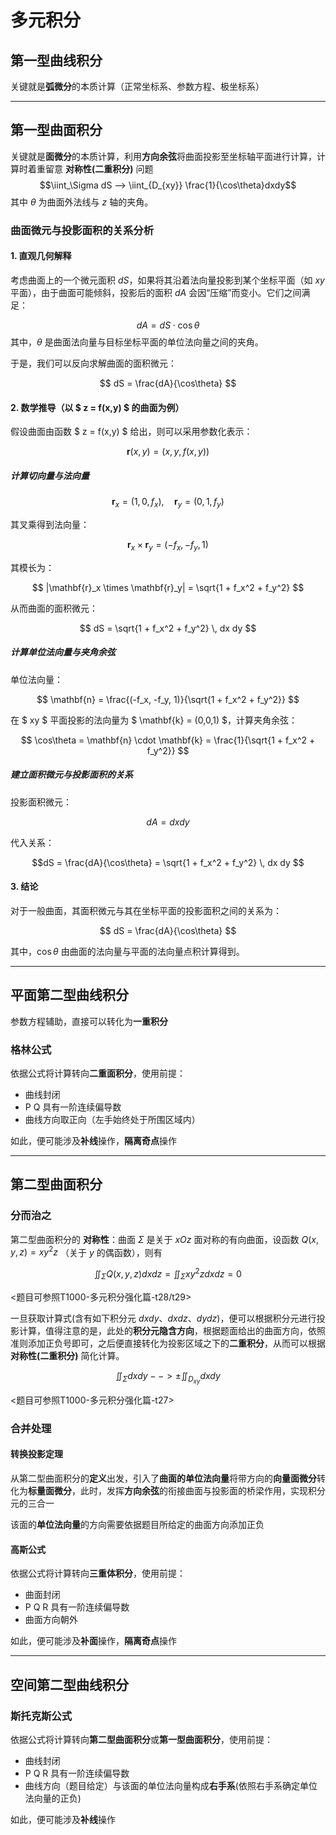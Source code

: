 # 多元积分

## 第一型曲线积分

关键就是**弧微分**的本质计算（正常坐标系、参数方程、极坐标系）

---

## 第一型曲面积分

关键就是**面微分**的本质计算，利用**方向余弦**将曲面投影至坐标轴平面进行计算，计算时着重留意 **对称性(二重积分)** 问题
$$\iint_\Sigma dS --> \iint_{D_{xy}} \frac{1}{\cos\theta}dxdy$$
其中 $\theta$ 为曲面外法线与 $z$ 轴的夹角。

### 曲面微元与投影面积的关系分析

#### 1. 直观几何解释

考虑曲面上的一个微元面积 $dS$，如果将其沿着法向量投影到某个坐标平面（如 $xy$ 平面），由于曲面可能倾斜，投影后的面积  $dA$  会因“压缩”而变小。它们之间满足：

$$ dA = dS \cdot \cos\theta $$
其中，$\theta$ 是曲面法向量与目标坐标平面的单位法向量之间的夹角。

于是，我们可以反向求解曲面的面积微元：

$$ dS = \frac{dA}{\cos\theta} $$

#### 2. 数学推导（以 $ z = f(x,y) $ 的曲面为例）

假设曲面由函数 $ z = f(x,y) $ 给出，则可以采用参数化表示：

$$ \mathbf{r}(x,y) = (x, y, f(x,y)) $$

##### 计算切向量与法向量

$$ \mathbf{r}_x = (1, 0, f_x), \quad \mathbf{r}_y = (0, 1, f_y) $$

其叉乘得到法向量：

$$ \mathbf{r}_x \times \mathbf{r}_y = (-f_x, -f_y, 1) $$

其模长为：

$$ |\mathbf{r}_x \times \mathbf{r}_y| = \sqrt{1 + f_x^2 + f_y^2} $$

从而曲面的面积微元：

$$ dS = \sqrt{1 + f_x^2 + f_y^2} \, dx dy $$

##### 计算单位法向量与夹角余弦

单位法向量：

$$ \mathbf{n} = \frac{(-f_x, -f_y, 1)}{\sqrt{1 + f_x^2 + f_y^2}} $$

在 $ xy $ 平面投影的法向量为 $ \mathbf{k} = (0,0,1) $，计算夹角余弦：

$$ \cos\theta = \mathbf{n} \cdot \mathbf{k} = \frac{1}{\sqrt{1 + f_x^2 + f_y^2}} $$

##### 建立面积微元与投影面积的关系

投影面积微元：

$$ dA = dx dy $$

代入关系：

$$dS = \frac{dA}{\cos\theta} = \sqrt{1 + f_x^2 + f_y^2} \, dx dy $$

#### 3. 结论

对于一般曲面，其面积微元与其在坐标平面的投影面积之间的关系为：

$$ dS = \frac{dA}{\cos\theta} $$

其中，$\cos\theta$ 由曲面的法向量与平面的法向量点积计算得到。

---

## 平面第二型曲线积分

参数方程辅助，直接可以转化为**一重积分**

### 格林公式

依据公式将计算转向**二重面积分**，使用前提：

- 曲线封闭
- P Q 具有一阶连续偏导数
- 曲线方向取正向（左手始终处于所围区域内）

如此，便可能涉及**补线**操作，**隔离奇点**操作

---

## 第二型曲面积分

### 分而治之

第二型曲面积分的 **对称性**：曲面 $\Sigma$ 是关于 $xOz$ 面对称的有向曲面，设函数 $Q(x, y, z) = x y^2 z$ （关于 $y$ 的偶函数），则有

$$\iint_\Sigma Q(x, y, z) dxdz = \iint_\Sigma xy^2zdxdz = 0$$

<题目可参照T1000-多元积分强化篇-t28/t29>

一旦获取计算式(含有如下积分元 $dxdy$、$dxdz$、$dydz$)，便可以根据积分元进行投影计算，值得注意的是，此处的**积分元隐含方向**，根据题面给出的曲面方向，依照准则添加正负号即可，之后便直接转化为投影区域之下的**二重积分**，从而可以根据 **对称性(二重积分)** 简化计算。

$$\iint_\Sigma dxdy --> \pm \iint_{D_{xy}} dxdy$$

<题目可参照T1000-多元积分强化篇-t27>

### 合并处理

#### 转换投影定理

从第二型曲面积分的**定义**出发，引入了**曲面的单位法向量**将带方向的**向量面微分**转化为**标量面微分**，此时，发挥**方向余弦**的衔接曲面与投影面的桥梁作用，实现积分元的三合一

该面的**单位法向量**的方向需要依据题目所给定的曲面方向添加正负

#### 高斯公式

依据公式将计算转向**三重体积分**，使用前提：

- 曲面封闭
- P Q R 具有一阶连续偏导数
- 曲面方向朝外

如此，便可能涉及**补面**操作，**隔离奇点**操作

---

## 空间第二型曲线积分

### 斯托克斯公式

依据公式将计算转向**第二型曲面积分**或**第一型曲面积分**，使用前提：

- 曲线封闭
- P Q R 具有一阶连续偏导数
- 曲线方向（题目给定）与该面的单位法向量构成**右手系**(依照右手系确定单位法向量的正负)

如此，便可能涉及**补线**操作
